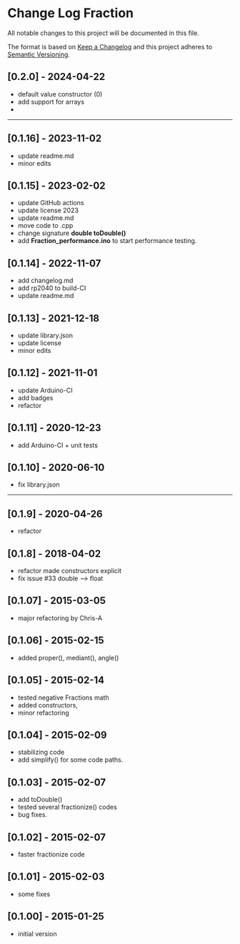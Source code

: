 # Change Log Fraction

All notable changes to this project will be documented in this file.

The format is based on [Keep a Changelog](http://keepachangelog.com/)
and this project adheres to [Semantic Versioning](http://semver.org/).


## [0.2.0] - 2024-04-22
- default value constructor (0)
- add support for arrays
-

----

## [0.1.16] - 2023-11-02
- update readme.md
- minor edits

## [0.1.15] - 2023-02-02
- update GitHub actions
- update license 2023
- update readme.md
- move code to .cpp
- change signature **double toDouble()**
- add **Fraction_performance.ino** to start performance testing.

## [0.1.14] - 2022-11-07
- add changelog.md
- add rp2040 to build-CI
- update readme.md

## [0.1.13] - 2021-12-18
- update library.json
- update license
- minor edits

## [0.1.12] - 2021-11-01
- update Arduino-CI
- add badges
- refactor

## [0.1.11] - 2020-12-23
- add Arduino-CI + unit tests

## [0.1.10] - 2020-06-10
- fix library.json

---- 

## [0.1.9] - 2020-04-26
- refactor

## [0.1.8] - 2018-04-02
- refactor made constructors explicit
- fix issue #33 double --> float

## [0.1.07] - 2015-03-05
- major refactoring by Chris-A

## [0.1.06] - 2015-02-15
- added proper(), mediant(), angle()

## [0.1.05] - 2015-02-14
- tested negative Fractions math
- added constructors,
- minor refactoring

## [0.1.04] - 2015-02-09
- stabilizing code
- add simplify() for some code paths.

## [0.1.03] - 2015-02-07
- add toDouble()
- tested several fractionize() codes
- bug fixes.

## [0.1.02] - 2015-02-07
- faster fractionize code

## [0.1.01] - 2015-02-03
- some fixes

## [0.1.00] - 2015-01-25
- initial version